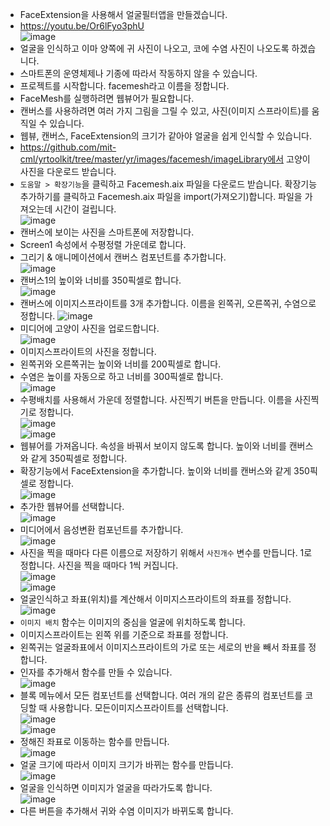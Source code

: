 * FaceExtension을 사용해서 얼굴필터앱을 만들겠습니다.
* https://youtu.be/Or6lFyo3phU   
![image](https://github.com/itple-sw/appinventer/assets/76088532/68c8b573-a8ad-40ee-b64d-c34c81bba936)
* 얼굴을 인식하고 이마 양쪽에 귀 사진이 나오고, 코에 수염 사진이 나오도록 하겠습니다.
* 스마트폰의 운영체제나 기종에 따라서 작동하지 않을 수 있습니다.
* 프로젝트를 시작합니다. facemesh라고 이름을 정합니다.
* FaceMesh를 실행하려면 웹뷰어가 필요합니다.
* 캔버스를 사용하려면 여러 가지 그림을 그릴 수 있고, 사진(이미지 스프라이트)를 움직일 수 있습니다.
* 웹뷰, 캔버스, FaceExtension의 크기가 같아야 얼굴을 쉽게 인식할 수 있습니다.
* https://github.com/mit-cml/yrtoolkit/tree/master/yr/images/facemesh/imageLibrary에서 고양이 사진을 다운로드 받습니다.
* ```도움말 > 확장기능```을 클릭하고 Facemesh.aix 파일을 다운로드 받습니다. 확장기능 추가하기를 클릭하고 Facemesh.aix 파일을 import(가져오기)합니다. 파일을 가져오는데 시간이 걸립니다.   
![image](https://github.com/itple-sw/appinventer/assets/76088532/c7a7edb8-528b-48e7-9b8d-61364d650302)
* 캔버스에 보이는 사진을 스마트폰에 저장합니다.
* Screen1 속성에서 수평정렬 가운데로 합니다.
* 그리기 & 애니메이션에서 캔버스 컴포넌트를 추가합니다.   
![image](https://github.com/itple-sw/appinventer/assets/76088532/5f13c688-7bb7-4f7a-abb6-07107cc375cd)
* 캔버스1의 높이와 너비를 350픽셀로 합니다.   
![image](https://github.com/itple-sw/appinventer/assets/76088532/0daea1dc-75b4-44e0-9caa-2acb90ac018f)
* 캔버스에 이미지스프라이트를 3개 추가합니다. 이름을 왼쪽귀, 오른쪽귀, 수염으로 정합니다.
![image](https://github.com/itple-sw/appinventer/assets/76088532/97859295-7429-46a1-b5e1-48c70e420bdd)
* 미디어에 고양이 사진을 업로드합니다.   
![image](https://github.com/itple-sw/appinventer/assets/76088532/a89016a3-f1bd-41ad-9746-62423497df50)
* 이미지스프라이트의 사진을 정합니다.
* 왼쪽귀와 오른쪽귀는 높이와 너비를 200픽셀로 합니다.
* 수염은 높이를 자동으로 하고 너비를 300픽셀로 합니다.   
![image](https://github.com/itple-sw/appinventer/assets/76088532/e6b1ee9b-7889-438f-9985-9ce9cd2542d6)
* 수평배치를 사용해서 가운데 정렬합니다. 사진찍기 버튼을 만듭니다. 이름을 사진찍기로 정합니다.   
![image](https://github.com/itple-sw/appinventer/assets/76088532/66624141-f6d9-4681-bc79-c11974086c67)   
![image](https://github.com/itple-sw/appinventer/assets/76088532/b9aac4a5-4de5-47e7-a277-72c97cf487eb)
* 웹뷰어를 가져옵니다. 속성을 바꿔서 보이지 않도록 합니다. 높이와 너비를 캔버스와 같게 350픽셀로 정합니다.
* 확장기능에서 FaceExtension을 추가합니다. 높이와 너비를 캔버스와 같게 350픽셀로 정합니다.  
![image](https://github.com/itple-sw/appinventer/assets/76088532/96168f1a-a05a-4b0d-97a4-8ae901052305)
* 추가한 웹뷰어를 선택합니다.   
![image](https://github.com/itple-sw/appinventer/assets/76088532/d41a7635-892a-4ee7-bc46-b24fe2debb1d)
* 미디어에서 음성변환 컴포넌트를 추가합니다.   
![image](https://github.com/itple-sw/appinventer/assets/76088532/9ef952f1-bc9a-4286-8dd0-2ede1671bfac)
* 사진을 찍을 때마다 다른 이름으로 저장하기 위해서 ```사진개수``` 변수를 만듭니다. 1로 정합니다. 사진을 찍을 때마다 1씩 커집니다.   
![image](https://github.com/itple-sw/appinventer/assets/76088532/c6198fdd-73ba-497d-b8a2-dbdc8112cd4a)   
![image](https://github.com/itple-sw/appinventer/assets/76088532/db0233aa-ca0d-4be2-9fcf-4496f3191c26)
* 얼굴인식하고 좌표(위치)를 계산해서 이미지스프라이트의 좌표를 정합니다.   
![image](https://github.com/itple-sw/appinventer/assets/76088532/8153052e-9df7-42b5-93e1-c6b35834d58a)
* ```이미지 배치``` 함수는 이미지의 중심을 얼굴에 위치하도록 합니다.
* 이미지스프라이트는 왼쪽 위를 기준으로 좌표를 정합니다.
* 왼쪽귀는 얼굴좌표에서 이미지스프라이트의 가로 또는 세로의 반을 빼서 좌표를 정합니다.
* 인자를 추가해서 함수를 만들 수 있습니다.   
![image](https://github.com/itple-sw/appinventer/assets/76088532/20b6ff55-5d16-497e-a8e3-0590b858c7d0)
* 블록 메뉴에서 모든 컴포넌트를 선택합니다. 여러 개의 같은 종류의 컴포넌트를 코딩할 때 사용합니다. 모든이미지스프라이트를 선택합니다.   
![image](https://github.com/itple-sw/appinventer/assets/76088532/d4661a83-6e15-422e-979f-0c7606f6a3d7)   
![image](https://github.com/itple-sw/appinventer/assets/76088532/a2c09d18-000e-4f2e-adfd-5b16c013290a)
* 정해진 좌표로 이동하는 함수를 만듭니다.   
![image](https://github.com/itple-sw/appinventer/assets/76088532/9b54eafe-4c9f-4f2f-bb48-0a85b659f15e)
* 얼굴 크기에 따라서 이미지 크기가 바뀌는 함수를 만듭니다.   
![image](https://github.com/itple-sw/appinventer/assets/76088532/305c3e69-f273-4b42-adef-58e3ea01e453)
* 얼굴을 인식하면 이미지가 얼굴을 따라가도록 합니다.   
![image](https://github.com/itple-sw/appinventer/assets/76088532/fbb2bc8a-9012-442e-83d6-3fd6ed8e8b32)
* 다른 버튼을 추가해서 귀와 수염 이미지가 바뀌도록 합니다.
















